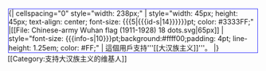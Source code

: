 <div style="float: left; border:solid #3333FF 1px; margin: 1px;">
{| cellspacing="0" style="width: 238px;"
| style="width: 45px; height: 45px; text-align: center; font-size: {{{5|{{{id-s|14}}}}}}pt; color: #3333FF;" |[[File: Chinese-army Wuhan flag (1911-1928) 18 dots.svg|65px]]
| style="font-size: {{{info-s|10}}}pt;background:#ffff00;padding: 4pt; line-height: 1.25em; color: #FF;" | 這個用戶支持'''[[大汉族主义]]'''。
|}</div>

[[Category:支持大汉族主义的维基人]]